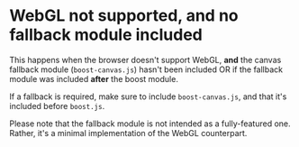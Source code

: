 # WebGL not supported, and no fallback module included

This happens when the browser doesn't support WebGL, **and** the canvas
fallback module (`boost-canvas.js`) hasn't been included OR if the fallback
module was included **after** the boost module.

If a fallback is required, make sure to include `boost-canvas.js`, and that
it's included before `boost.js`.

Please note that the fallback module is not intended as a fully-featured one.
Rather, it's a minimal implementation of the WebGL counterpart.

